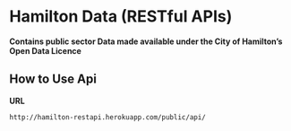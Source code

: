 # Hamilton Data (RESTful APIs)

**Contains public sector Data made available under the City of Hamilton’s Open Data Licence**

## How to Use Api

**URL**

    http://hamilton-restapi.herokuapp.com/public/api/
